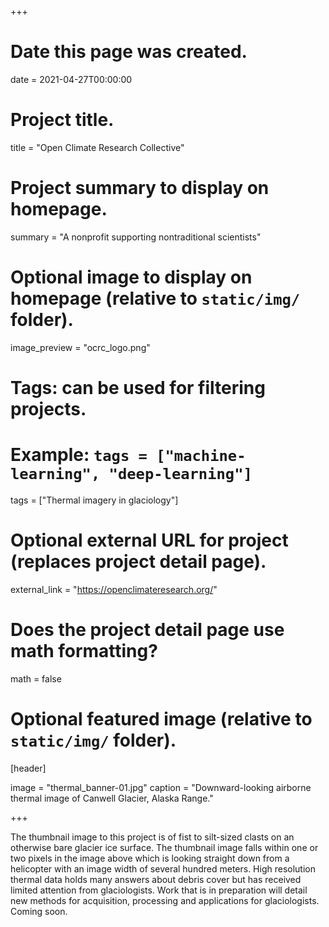 +++
# Date this page was created.
date = 2021-04-27T00:00:00

# Project title.
title = "Open Climate Research Collective"

# Project summary to display on homepage.
summary = "A nonprofit supporting nontraditional scientists"

# Optional image to display on homepage (relative to `static/img/` folder).
image_preview = "ocrc_logo.png"

# Tags: can be used for filtering projects.
# Example: `tags = ["machine-learning", "deep-learning"]`
tags = ["Thermal imagery in glaciology"]

# Optional external URL for project (replaces project detail page).
external_link = "https://openclimateresearch.org/"

# Does the project detail page use math formatting?
math = false

# Optional featured image (relative to `static/img/` folder).

[header]

image = "thermal_banner-01.jpg"
caption = "Downward-looking airborne thermal image of Canwell Glacier, Alaska Range."

+++

The thumbnail image to this project is of fist to silt-sized clasts on an otherwise bare glacier ice surface. The thumbnail image falls within one or two pixels in the image above which is looking straight down from a helicopter with an image width of several hundred meters. High resolution thermal data holds many answers about debris cover but has received limited attention from glaciologists. Work that is in preparation will detail new methods for acquisition, processing and applications for glaciologists. Coming soon.



